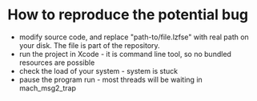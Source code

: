 # How to reproduce the potential bug

- modify source code, and replace "path-to/file.lzfse" with real path on your disk. The file is part of the repository.
- run the project in Xcode - it is command line tool, so no bundled resources are possible
- check the load of your system - system is stuck
- pause the program run - most threads will be waiting in mach_msg2_trap
